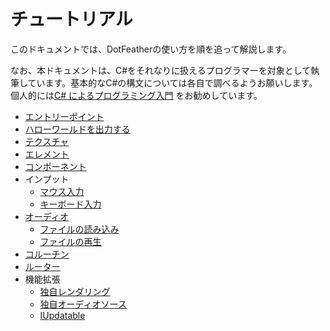 # チュートリアル

このドキュメントでは、DotFeatherの使い方を順を追って解説します。

なお、本ドキュメントは、C#をそれなりに扱えるプログラマーを対象として執筆しています。基本的なC#の構文については各自で調べるようお願いします。個人的には[C# によるプログラミング入門](https://ufcpp.net/study/csharp/) をお勧めしています。


- [エントリーポイント](entry.md)
- [ハローワールドを出力する](hello.md)
- [テクスチャ](texture.md)
- [エレメント](elements/index.md)
- [コンポーネント](component.md)
- インプット
	- [マウス入力](input/mouse.md)
	- [キーボード入力](input/keyboard.md)
- [オーディオ](audio.md)
	- [ファイルの読み込み](audio/load.md)
	- [ファイルの再生](audio/play.md)
- [コルーチン](coroutine.md)
- [ルーター](router.md)
- 機能拡張
	- [独自レンダリング](plugin/render.md)
	- [独自オーディオソース](plugin/audiosource.md)
	- [IUpdatable](plugin/updatable.md)

<!--
- 公式プラグイン (執筆中)
	- DotFeather.UI
	- DotFeather.Management
	- DotFeather.UI.Mvvm
-->

